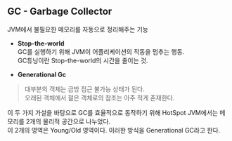 ## GC - Garbage Collector
JVM에서 불필요한 메모리를 자동으로 정리해주는 기능  

* __Stop-the-world__  
GC를 실행하기 위해 JVM이 어플리케이션의 작동을 멈추는 행동.  
GC튜닝이란 Stop-the-world의 시간을 줄이는 것.  

* __Generational Gc__
>대부분의 객체는 금방 접근 불가능 상태가 된다.  
>오래된 객체에서 젊은 객체로의 참조는 아주 적게 존재한다.  

이 두 가지 가설을 바탕으로 GC를 효율적으로 동작하기 위해 HotSpot JVM에서는 메모리를 2개의 물리적 공간으로 나누었다.  
이 2개의 영역은 Young/Old 영역이다. 이러한 방식을 Generational GC라고 한다.
